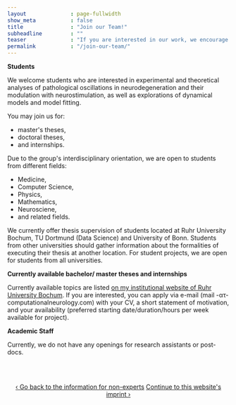 ```yaml
---
layout              : page-fullwidth
show_meta           : false
title               : "Join our Team!"
subheadline         : ""
teaser              : "If you are interested in our work, we encourage you to apply to join the Computational Neurology Research Group."
permalink           : "/join-our-team/"
---
```

<div>
<p></p>
<b>Students</b>

<p>We welcome students who are interested in experimental and theoretical analyses of pathological oscillations in neurodegeneration and their modulation with neurostimulation, as well as explorations of dynamical models and model fitting.</p>

<p>You may join us for:</p>
	<ul>
		<li>master's theses,</li>
		<li>doctoral theses,</li>
		<li>and internships.</li>
	</ul>

<p>Due to the group's interdisciplinary orientation, we are open to students from different fields:</p>
	<ul>
		<li>Medicine,</li>
		<li>Computer Science,</li>
		<li>Physics,</li>
		<li>Mathematics,</li>
		<li>Neurosciene,</li>
		<li>and related fields.</li>
	</ul>
<p>We currently offer thesis supervision of students located at Ruhr University Bochum, TU Dortmund (Data Science) and University of Bonn. Students from other universities should gather information about the formalities of executing their thesis at another location. For student projects, we are open for students from all universities. 
</p>
<p>
<p>
<b>Currently available bachelor/ master theses and internships</b><p>
	
<p>Currently available topics are listed <a href="https://www.ini.rub.de/research/groups/computational_neurology/#available_theses_a_projects">on my institutional website of Ruhr University Bochum</a>. If you are interested, you can apply via e-mail (mail -ατ- computationalneurology.com) with your CV, a short statement of motivation, and your availability (preferred starting date/duration/hours per week available for project).
</p>


<p></p>
<b>Academic Staff</b>

<p>Currently, we do not have any openings for research assistants or post-docs.</p>

<br><br>

<div style="text-align: center;">
<a class="radius button small" href="{{ site.url }}{{ site.baseurl }}/non-expert-info/">‹ Go back to the information for non-experts</a>
<a class="radius button small" href="{{ site.url }}{{ site.baseurl }}/impressum/">Continue to this website's imprint ›</a>
</div>

<br><br>
